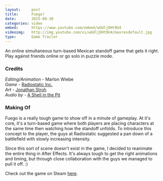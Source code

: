 ```yaml
---
layout:     post
title:      Fuego!
date:       2015-08-30
categories: video
embed:      https://www.youtube.com/embed/wGUljDHt9U4
videoimg:   http://img.youtube.com/vi/wGUljDHt9U4/maxresdefault.jpg
type:       Game Trailer
---
```


An online simultaneous turn-based Mexican standoff game that gets it right.  Play against friends online or go solo in puzzle mode.

### Credits  

_Editing/Animation_ - Marlon Wiebe  
_Game_ - [Radiostatic Inc.][2078ffca]  
_Art_ - [Jonathan Stroh][984c4c95]  
_Audio by_ - [A Shell in the Pit][433c846b]  

### Making Of

Fuego is a really tough game to show off in a minute of gameplay.  At it's core, it's a turn-based game where both players are placing characters at the same time then watching how the standoff unfolds.  To introduce this concept to the player, the guys at Radiostatic suggested a pan down of a battlefield with slowly increasing intensity.

Since this sort of scene doesn't exist in the game, I decided to reanimate the entire thing in After Effects.  It's always tough to get the right animations and timing, but through close collaboration with the guys we managed to pull it off. :)

Check out the game on Steam [here](http://store.steampowered.com/app/356100/).

  [984c4c95]: http://jonathanstroh.com/ "Jonathan Stroh"
  [2078ffca]: http://radiostatic.co/ "Radiostatic Website"
  [433c846b]: ashellinthepit.com "A Shell in the Pit Homepage"
